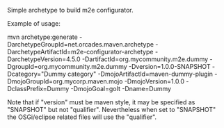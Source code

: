 Simple archetype to build m2e configurator.

Example of usage:

mvn archetype:generate -DarchetypeGroupId=net.orcades.maven.archetype -DarchetypeArtifactId=m2e-configurator-archetype -DarchetypeVersion=4.5.0 -DartifactId=org.mycommunity.m2e.dummy -DgroupId=org.mycommunity.m2e.dummy -Dversion=1.0.0-SNAPSHOT -Dcategory="Dummy category" -DmojoArtifactId=maven-dummy-plugin -DmojoGroupId=org.mycorp.maven.mojo -DmojoVersion=1.0.0 -DclassPrefix=Dummy -DmojoGoal=goIt -Dname=Dummy

Note that if "version" must be maven style, it may be specified as "SNAPSHOT" but not "qualifier". Nevertheless when set to "SNAPSHOT" the OSGi/eclipse related files will use the "qualifier". 
